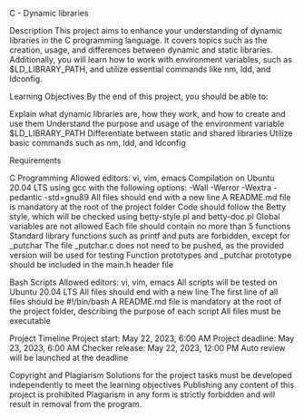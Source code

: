 C - Dynamic libraries

Description
This project aims to enhance your understanding of dynamic libraries in the C programming language. It covers topics such as the creation, usage, and differences between dynamic and static libraries. Additionally, you will learn how to work with environment variables, such as $LD_LIBRARY_PATH, and utilize essential commands like nm, ldd, and ldconfig.

Learning Objectives
By the end of this project, you should be able to:

Explain what dynamic libraries are, how they work, and how to create and use them
Understand the purpose and usage of the environment variable $LD_LIBRARY_PATH
Differentiate between static and shared libraries
Utilize basic commands such as nm, ldd, and ldconfig

Requirements

C Programming
Allowed editors: vi, vim, emacs
Compilation on Ubuntu 20.04 LTS using gcc with the following options: -Wall -Werror -Wextra -pedantic -std=gnu89
All files should end with a new line
A README.md file is mandatory at the root of the project folder
Code should follow the Betty style, which will be checked using betty-style.pl and betty-doc.pl
Global variables are not allowed
Each file should contain no more than 5 functions
Standard library functions such as printf and puts are forbidden, except for _putchar
The file _putchar.c does not need to be pushed, as the provided version will be used for testing
Function prototypes and _putchar prototype should be included in the main.h header file


Bash Scripts
Allowed editors: vi, vim, emacs
All scripts will be tested on Ubuntu 20.04 LTS
All files should end with a new line
The first line of all files should be #!/bin/bash
A README.md file is mandatory at the root of the project folder, describing the purpose of each script
All files must be executable


Project Timeline
Project start: May 22, 2023, 6:00 AM
Project deadline: May 23, 2023, 6:00 AM
Checker release: May 22, 2023, 12:00 PM
Auto review will be launched at the deadline


Copyright and Plagiarism
Solutions for the project tasks must be developed independently to meet the learning objectives
Publishing any content of this project is prohibited
Plagiarism in any form is strictly forbidden and will result in removal from the program.





